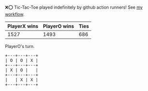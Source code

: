 :x::o: Tic-Tac-Toe played indefinitely by github action runners! See [my workflow](.github/workflows/play.yaml).

|PlayerX wins|PlayerO wins|Ties|
|-|-|-|
|1527|1493|686|

PlayerO's turn.

<pre>
+---+---+---+
| O | O | X |
+---+---+---+
| X | O |   |
+---+---+---+
|   | X | X |
+---+---+---+
</pre>